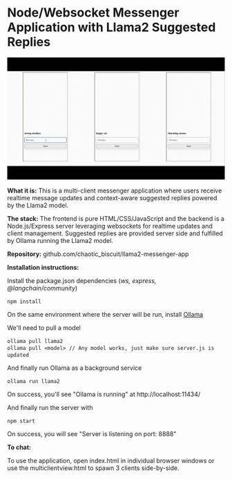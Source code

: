# Node/Websocket Messenger Application with Llama2 Suggested Replies

![Messenger Demo](img/demo.gif)

**What it is:** This is a multi-client messenger application where users receive realtime message updates and context-aware suggested replies powered by the Llama2 model.

**The stack:** The frontend is pure HTML/CSS/JavaScript and the backend is a Node.js/Express server leveraging websockets for realtime updates and client management. Suggested replies are provided server side and fulfilled by Ollama running the Llama2 model.

**Repository:** github.com/chaotic_biscuit/llama2-messenger-app

**Installation instructions:**

Install the package.json dependencies (_ws, express, @langchain/community_)

    npm install

On the same environment where the server will be run, install [Ollama](https://ollama.com/)

We'll need to pull a model

    ollama pull llama2
    ollama pull <model> // Any model works, just make sure server.js is updated

And finally run Ollama as a background service

    ollama run llama2

On success, you'll see "Ollama is running" at http://localhost:11434/

And finally run the server with

    npm start

On success, you will see "Server is listening on port: 8888"

**To chat:**

To use the application, open index.html in individual browser windows or use the multiclientview.html to spawn 3 clients side-by-side.
